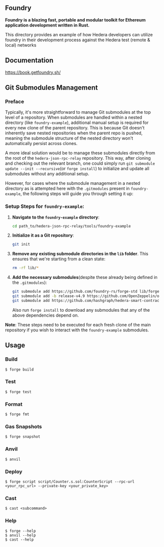 ## Foundry

**Foundry is a blazing fast, portable and modular toolkit for Ethereum application development written in Rust.**

This directory provides an example of how Hedera developers can utilize foundry in their development process against the Hedera test (remote & local) networks

## Documentation

https://book.getfoundry.sh/

## Git Submodules Management

### Preface

Typically, it's more straightforward to manage Git submodules at the top level of a repository. When submodules are handled within a nested directory (like `foundry-example`), additional manual setup is required for every new clone of the parent repository. This is because Git doesn't inherently save nested repositories when the parent repo is pushed, meaning the submodule structure of the nested directory won't automatically persist across clones.

A more ideal solution would be to manage these submodules directly from the root of the `hedera-json-rpc-relay` repository. This way, after cloning and checking out the relevant branch, one could simply run `git submodule update --init --recursive`(or `forge install`) to initialize and update all submodules without any additional setup.

However, for cases where the submodule management in a nested directory as is attempted here with the `.gitmodules` present in `foundry-example`, the following steps will guide you through setting it up:

### Setup Steps for `foundry-example`:

1. **Navigate to the `foundry-example` directory**:
    ```bash
    cd path_to/hedera-json-rpc-relay/tools/foundry-example
    ```

2. **Initialize it as a Git repository**:
    ```bash
    git init
    ```

3. **Remove any existing submodule directories in the `lib` folder**. This ensures that we're starting from a clean state:
    ```bash
    rm -rf lib/*
    ```

4. **Add the necessary submodules**(despite these already being defined in the `.gitmodules`):
    ```bash
    git submodule add https://github.com/foundry-rs/forge-std lib/forge-std
    git submodule add -b release-v4.9 https://github.com/OpenZeppelin/openzeppelin-contracts lib/openzeppelin-contracts
    git submodule add https://github.com/hashgraph/hedera-smart-contracts lib/hedera-smart-contracts
    ```

    Also run `forge install` to download any submodules that any of the above dependencies depend on.

**Note**: These steps need to be executed for each fresh clone of the main repository if you wish to interact with the `foundry-example` submodules.

## Usage

### Build

```shell
$ forge build
```

### Test

```shell
$ forge test
```

### Format

```shell
$ forge fmt
```

### Gas Snapshots

```shell
$ forge snapshot
```

### Anvil

```shell
$ anvil
```

### Deploy

```shell
$ forge script script/Counter.s.sol:CounterScript --rpc-url <your_rpc_url> --private-key <your_private_key>
```

### Cast

```shell
$ cast <subcommand>
```

### Help

```shell
$ forge --help
$ anvil --help
$ cast --help
```
